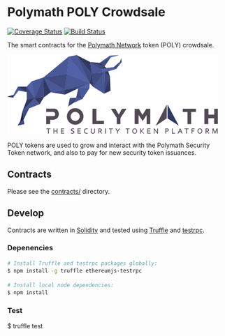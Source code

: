 # Polymath POLY Crowdsale

[![Coverage Status](https://coveralls.io/repos/github/BlockchainLabsNZ/polymath-contracts/badge.svg?branch=testing)](https://coveralls.io/github/BlockchainLabsNZ/polymath-contracts?branch=testing) [![Build Status](https://travis-ci.org/BlockchainLabsNZ/polymath-contracts.svg?branch=master)](https://travis-ci.org/BlockchainLabsNZ/polymath-contracts)

The smart contracts for the [Polymath Network][polymath] token (POLY) crowdsale.

![Polymath](Polymath.png)

POLY tokens are used to grow and interact with the Polymath Security Token network, and also to pay for new security token issuances.

## Contracts

Please see the [contracts/](contracts) directory.

## Develop

Contracts are written in [Solidity][solidity] and tested using [Truffle][truffle] and [testrpc][testrpc].

### Depenencies

```bash
# Install Truffle and testrpc packages globally:
$ npm install -g truffle ethereumjs-testrpc

# Install local node dependencies:
$ npm install
```

### Test
$ truffle test

[polymath]: https://polymath.network
[ethereum]: https://www.ethereum.org/

[solidity]: https://solidity.readthedocs.io/en/develop/
[truffle]: http://truffleframework.com/
[testrpc]: https://github.com/ethereumjs/testrpc
